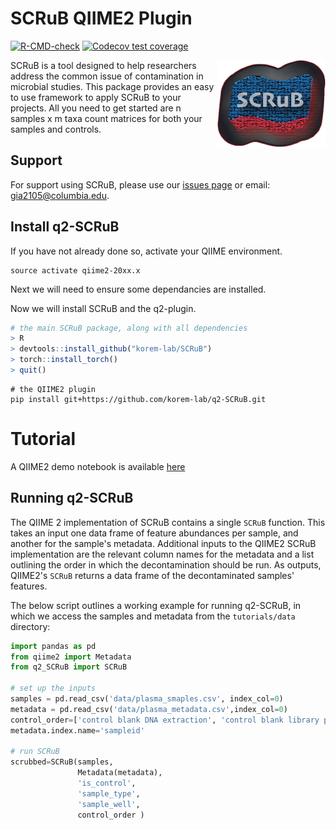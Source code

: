 
# SCRuB QIIME2 Plugin

<!-- badges: start -->
  [![R-CMD-check](https://github.com/korem-lab/SCRuB/actions/workflows/check-standard.yaml/badge.svg)](https://github.com/korem-lab/SCRuB/actions/workflows/check-standard.yaml)
  [![Codecov test
coverage](https://codecov.io/gh/korem-lab/SCRuB/graph/badge.svg)](https://app.codecov.io/gh/korem-lab/SCRuB)
  <!-- badges: end -->

<img src='../vignettes/SCRuB_logo.png' align="right" height="139" />

SCRuB is a tool designed to help researchers address the common issue of contamination in microbial studies. This package provides an easy to use framework to apply SCRuB to your projects. All you need to get started are n samples x m taxa count matrices for both your samples and controls.

Support
-----------------------
For support using SCRuB, please use our <a href="https://github.com/korem-lab/SCRuB/issues">issues page</a> or email: gia2105@columbia.edu.

## Install q2-SCRuB

If you have not already done so, activate your QIIME environment.

```shell
source activate qiime2-20xx.x
```
Next we will need to ensure some dependancies are installed.

Now we will install SCRuB and the q2-plugin.

```R
# the main SCRuB package, along with all dependencies
> R
> devtools::install_github("korem-lab/SCRuB")
> torch::install_torch()
> quit()
```
```shell
# the QIIME2 plugin
pip install git+https://github.com/korem-lab/q2-SCRuB.git
```

# Tutorial 

A QIIME2 demo notebook is available [here](https://github.com/korem-lab/q2-SCRuB/blob/master/q2_SCRuB/tutorials/Demo-q2-SCRuB.ipynb)

## Running q2-SCRuB

The QIIME 2 implementation of SCRuB contains a single `SCRuB` function. This takes an input one data frame of feature abundances per sample, and another for the sample's metadata. Additional inputs to the QIIME2 SCRuB implementation are the relevant column names for the metadata and a list outlining the order in which the decontamination should be run. As outputs, QIIME2's `SCRuB` returns a data frame of the decontaminated samples' features. 

The below script outlines a working example for running q2-SCRuB, in which we access the samples and metadata from the `tutorials/data` directory:

```python
import pandas as pd
from qiime2 import Metadata
from q2_SCRuB import SCRuB

# set up the inputs
samples = pd.read_csv('data/plasma_smaples.csv', index_col=0)
metadata = pd.read_csv('data/plasma_metadata.csv',index_col=0)
control_order=['control blank DNA extraction', 'control blank library prep']
metadata.index.name='sampleid'

# run SCRuB
scrubbed=SCRuB(samples, 
               Metadata(metadata), 
               'is_control', 
               'sample_type', 
               'sample_well',
               control_order )
```
